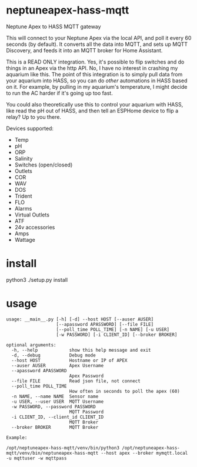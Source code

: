 # neptuneapex-hass-mqtt
Neptune Apex to HASS MQTT gateway

This will connect to your Neptune Apex via the local API, and poll it every 60
seconds (by default).  It converts all the data into MQTT, and sets up
MQTT Discovery, and feeds it into an MQTT broker for Home Assistant.

This is a READ ONLY integration.  Yes, it's possible to flip switches and do
things in an Apex via the http API.  No, I have no interest in crashing my
aquarium like this.  The point of this integration is to simply pull data from
your aquarium into HASS, so you can do *other* automations in HASS based on it.
For example, by pulling in my aquarium's temperature, I might decide to run the
AC harder if it's going up too fast.

You could also theoretically use this to control your aquarium with HASS, like
read the pH out of HASS, and then tell an ESPHome device to flip a relay?  Up to
you there.

Devices supported:

* Temp
* pH
* ORP
* Salinity
* Switches (open/closed)
* Outlets
* COR
* WAV
* DOS
* Trident
* FLO
* Alarms
* Virtual Outlets
* ATF
* 24v accessories
* Amps
* Wattage

# install
   python3 ./setup.py install

# usage
```
usage: __main__.py [-h] [-d] --host HOST [--auser AUSER]
                   [--apassword APASSWORD] [--file FILE]
                   [--poll_time POLL_TIME] [-n NAME] [-u USER]
                   [-w PASSWORD] [-i CLIENT_ID] [--broker BROKER]

optional arguments:
  -h, --help            show this help message and exit
  -d, --debug           Debug mode
  --host HOST           Hostname or IP of APEX
  --auser AUSER         Apex Username
  --apassword APASSWORD
                        Apex Password
  --file FILE           Read json file, not connect
  --poll_time POLL_TIME
                        How often in seconds to poll the apex (60)
  -n NAME, --name NAME  Sensor name
  -u USER, --user USER  MQTT Username
  -w PASSWORD, --password PASSWORD
                        MQTT Password
  -i CLIENT_ID, --client_id CLIENT_ID
                        MQTT Broker
  --broker BROKER       MQTT Broker
  
Example:

/opt/neptuneapex-hass-mqtt/venv/bin/python3 /opt/neptuneapex-hass-mqtt/venv/bin/neptuneapex-hass-mqtt --host apex --broker mymqtt.local -u mqttuser -w mqttpass
```

